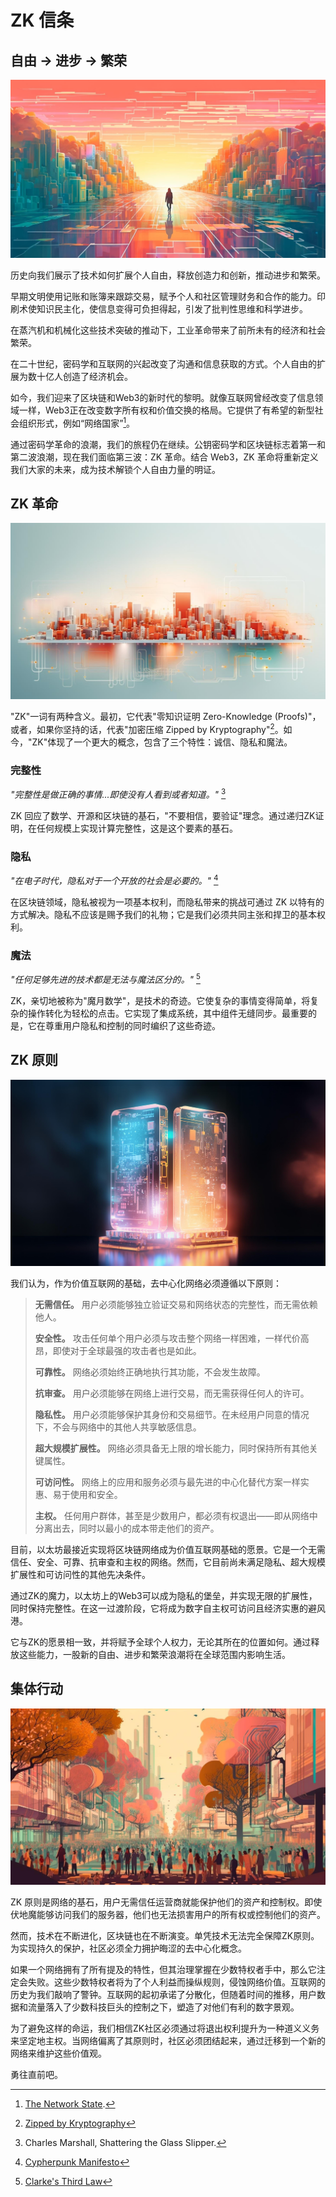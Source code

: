 # ZK 信条

## 自由 → 进步 → 繁荣

![自由 → 进步 → 繁荣](freedom-progress-prosperity.jpeg)

历史向我们展示了技术如何扩展个人自由，释放创造力和创新，推动进步和繁荣。

早期文明使用记账和账簿来跟踪交易，赋予个人和社区管理财务和合作的能力。印刷术使知识民主化，使信息变得可负担得起，引发了批判性思维和科学进步。

在蒸汽机和机械化这些技术突破的推动下，工业革命带来了前所未有的经济和社会繁荣。

在二十世纪，密码学和互联网的兴起改变了沟通和信息获取的方式。个人自由的扩展为数十亿人创造了经济机会。

如今，我们迎来了区块链和Web3的新时代的黎明。就像互联网曾经改变了信息领域一样，Web3正在改变数字所有权和价值交换的格局。它提供了有希望的新型社会组织形式，例如“网络国家”[^1]。

通过密码学革命的浪潮，我们的旅程仍在继续。公钥密码学和区块链标志着第一和第二波浪潮，现在我们面临第三波：ZK 革命。结合 Web3，ZK 革命将重新定义我们大家的未来，成为技术解锁个人自由力量的明证。

## ZK 革命

![ZK 革命](zk-revolution.jpeg)

"ZK"一词有两种含义。最初，它代表"零知识证明 Zero-Knowledge (Proofs)"，或者，如果你坚持的话，代表"加密压缩 Zipped by Kryptography"[^2]。如今，"ZK"体现了一个更大的概念，包含了三个特性：诚信、隐私和魔法。

### 完整性
*"完整性是做正确的事情...即使没有人看到或者知道。"* [^3]

ZK 回应了数学、开源和区块链的基石，"不要相信，要验证"理念。通过递归ZK证明，在任何规模上实现计算完整性，这是这个要素的基石。

### 隐私
*"在电子时代，隐私对于一个开放的社会是必要的。"* [^4]

在区块链领域，隐私被视为一项基本权利，而隐私带来的挑战可通过 ZK 以特有的方式解决。隐私不应该是赐予我们的礼物；它是我们必须共同主张和捍卫的基本权利。

### 魔法
*"任何足够先进的技术都是无法与魔法区分的。"* [^5]

ZK，亲切地被称为"魔月数学"，是技术的奇迹。它使复杂的事情变得简单，将复杂的操作转化为轻松的点击。它实现了集成系统，其中组件无缝同步。最重要的是，它在尊重用户隐私和控制的同时编织了这些奇迹。

## ZK 原则

![ZK 原则](zk-principles.jpeg)

我们认为，作为价值互联网的基础，去中心化网络必须遵循以下原则：

> **无需信任。** 用户必须能够独立验证交易和网络状态的完整性，而无需依赖他人。
> 
> **安全性。** 攻击任何单个用户必须与攻击整个网络一样困难，一样代价高昂，即使对于全球最强的攻击者也是如此。
> 
> **可靠性。** 网络必须始终正确地执行其功能，不会发生故障。
> 
> **抗审查。** 用户必须能够在网络上进行交易，而无需获得任何人的许可。
> 
> **隐私性。** 用户必须能够保护其身份和交易细节。在未经用户同意的情况下，不会与网络中的其他人共享敏感信息。
> 
> **超大规模扩展性。** 网络必须具备无上限的增长能力，同时保持所有其他关键属性。
> 
> **可访问性。** 网络上的应用和服务必须与最先进的中心化替代方案一样实惠、易于使用和安全。
> 
> **主权。** 任何用户群体，甚至是少数用户，都必须有权退出——即从网络中分离出去，同时以最小的成本带走他们的资产。

目前，以太坊最接近实现将区块链网络成为价值互联网基础的愿景。它是一个无需信任、安全、可靠、抗审查和主权的网络。然而，它目前尚未满足隐私、超大规模扩展性和可访问性的其他先决条件。

通过ZK的魔力，以太坊上的Web3可以成为隐私的堡垒，并实现无限的扩展性，同时保持完整性。在这一过渡阶段，它将成为数字自主权可访问且经济实惠的避风港。

它与ZK的愿景相一致，并将赋予全球个人权力，无论其所在的位置如何。通过释放这些能力，一股新的自由、进步和繁荣浪潮将在全球范围内影响生活。

## 集体行动

![集体行动](the-collective-action.jpeg)

ZK 原则是网络的基石，用户无需信任运营商就能保护他们的资产和控制权。即使伏地魔能够访问我们的服务器，他们也无法损害用户的所有权或控制他们的资产。

然而，技术在不断进化，区块链也在不断演变。单凭技术无法完全保障ZK原则。为实现持久的保护，社区必须全力拥护晦涩的去中心化概念。

如果一个网络拥有了所有提及的特性，但其治理掌握在少数特权者手中，那么它注定会失败。这些少数特权者将为了个人利益而操纵规则，侵蚀网络价值。互联网的历史为我们敲响了警钟。互联网的起初承诺了分散化，但随着时间的推移，用户数据和流量落入了少数科技巨头的控制之下，塑造了对他们有利的数字景观。

为了避免这样的命运，我们相信ZK社区必须通过将退出权利提升为一种道义义务来坚定地主权。当网络偏离了其原则时，社区必须团结起来，通过迁移到一个新的网络来维护这些价值观。

勇往直前吧。

[^1]: [The Network State](https://thenetworkstate.com/the-network-state-in-one-sentence).
[^2]: [Zipped by Kryptography](https://twitter.com/vitalikbuterin/status/1309298689156866048)
[^3]: Charles Marshall, Shattering the Glass Slipper.
[^4]: [Cypherpunk Manifesto](https://nakamotoinstitute.org/static/docs/cypherpunk-manifesto.txt)
[^5]: [Clarke's Third Law](https://en.wikipedia.org/wiki/Clarke%27s_three_laws)

